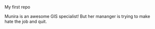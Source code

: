My first repo

Munira is an awesome GIS specialist! But her mananger is trying to make hate the job and quit.
